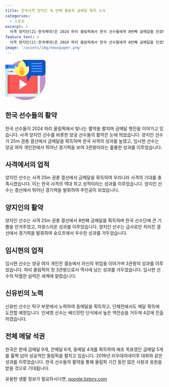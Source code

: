 ```yaml
---
title: 한국사격 양지인 세 번째 올림픽 금메달 획득 소식
categories:
  - 스포츠
excerpt: >
  사격 양지인(21·한국체대)은 2024 파리 올림픽에서 한국 선수들에게 8번째 금메달을 안겼다. 또다른 양궁선수 임시현(한국체대)도 양궁 3관왕의 위업을 이뤘다. 한국은 여자 사격과 양궁에서 2024 올림픽 최고 성적을 거뒀으며, 배드민턴의 안세영 선수도 1996년 이후 처음으로 올림픽 단식에 진출해 역전승을 거두었다. 현재까지 한국은 9개의 금메달, 6개의 은메달, 4개의 동메달을 획득해 애초 목표였던 금메달 5개를 뛰어넘었다. (완료)
feature_text: >
  사격 양지인(21·한국체대)은 2024 파리 올림픽에서 한국 선수들에게 8번째 금메달을 안겼다. 또다른 양궁선수 임시현(한국체대)도 양궁 3관왕의 위업을 이뤘다. 한국은 여자 사격과 양궁에서 2024 올림픽 최고 성적을 거뒀으며, 배드민턴의 안세영 선수도 1996년 이후 처음으로 올림픽 단식에 진출해 역전승을 거두었다. 현재까지 한국은 9개의 금메달, 6개의 은메달, 4개의 동메달을 획득해 애초 목표였던 금메달 5개를 뛰어넘었다. (완료)
image: '/assets/img/newspaper.png'
---
```


<p><img src="/assets/img/news.png" alt="rentncar 속보" /></p>

<h2 data-ke-size="size26">한국 선수들의 활약</h2>

<p data-ke-size="size16">한국 선수들이 2024 파리 올림픽에서 빛나는 활약을 펼치며 금메달 행진을 이어가고 있습니다. 사격 양지인 선수를 비롯한 양궁 선수들의 활약은 눈에 띄었습니다. 양지인 선수가 25m 권총 결선에서 금메달을 획득하며 한국 사격의 성과를 높였고, 임시현 선수는 양궁 여자 개인전에서 뛰어난 경기력을 보여 3관왕이라는 훌륭한 성과를 이루었습니다.</p>

<h2 data-ke-size="size26">사격에서의 업적</h2>

<p data-ke-size="size16">양지인 선수는 사격 25m 권총 결선에서 금메달을 획득하여 우리나라 사격의 기대를 충족시켰습니다. 이는 한국 사격의 역대 최고 성적이라는 성과를 이루었습니다. 양지인 선수는 결선에서 뛰어난 경기력을 발휘하여 주인공이 되었습니다.</p>

<h2 data-ke-size="size26">양지인의 활약</h2>

<p data-ke-size="size16">양지인 선수는 사격 25m 권총 결선에서 8번째 금메달을 획득하며 한국 선수단에 큰 기쁨을 안겨주었고, 자랑스러운 성과를 이루었습니다. 양지인 선수는 급사로만 치러진 결선에서 경기력을 발휘하여 슛오프에서 우수한 성과를 거두었습니다.</p>

<h2 data-ke-size="size26">임시현의 업적</h2>

<p data-ke-size="size16">임시현 선수는 양궁 여자 개인전 결승에서 자신의 위업을 이어가며 3관왕의 성과를 이루었습니다. 파리 올림픽의 첫 3관왕으로서 역사에 남는 성과를 거두었습니다. 임시현 선수의 탁월한 실력은 세계에 알렸습니다.</p>

<h2 data-ke-size="size26">신유빈의 노력</h2>

<p data-ke-size="size16">신유빈 선수는 탁구 부문에서 노력하여 동메달을 획득하고, 단체전에서도 메달 획득에 도전할 예정입니다. 안세영 선수는 배드민턴 단식에서 높은 역전승을 거두며 4강에 진출하였습니다.</p>

<h2 data-ke-size="size26">전체 메달 석권</h2>

<p data-ke-size="size16">한국은 현재 금메달 9개, 은메달 6개, 동메달 4개를 획득하여 애초 목표였던 금메달 5개를 훌쩍 넘어 성공적인 올림픽을 펼치고 있습니다. 2016년 리우데자네이루 대회와 같은 성과를 이루었습니다. 한국 선수들의 활약을 통해 올림픽 기간 동안 많은 사랑과 응원을 받을 것으로 기대됩니다.</p>
유용한 생활 정보가 필요하시다면, <a href="https://qoogle.tistory.com" rel="dofollow">qoogle.tistory.com</a>


